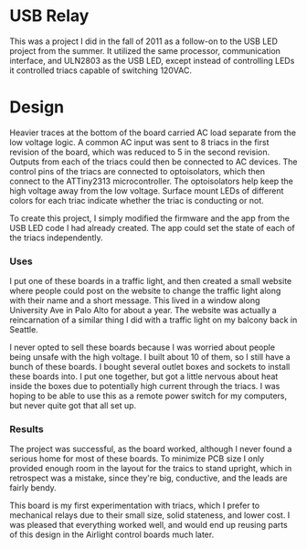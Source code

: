 # USB Relay
This was a project I did in the fall of 2011 as a follow-on to the USB LED project from the summer. It utilized the same processor, communication interface, and ULN2803 as the USB LED, except instead of controlling LEDs it controlled triacs capable of switching 120VAC.

# Design
Heavier traces at the bottom of the board carried AC load separate from the low voltage logic. A common AC input was sent to 8 triacs in the first revision of the board, which was reduced to 5 in the second revision. Outputs from each of the triacs could then be connected to AC devices. The control pins of the triacs are connected to optoisolators, which then connect to the ATTiny2313 microcontroller. The optoisolators help keep the high voltage away from the low voltage. Surface mount LEDs of different colors for each triac indicate whether the triac is conducting or not.

To create this project, I simply modified the firmware and the app from the USB LED code I had already created. The app could set the state of each of the triacs independently.

### Uses
I put one of these boards in a traffic light, and then created a small website where people could post on the website to change the traffic light along with their name and a short message. This lived in a window along University Ave in Palo Alto for about a year. The website was actually a reincarnation of a similar thing I did with a traffic light on my balcony back in Seattle.

I never opted to sell these boards because I was worried about people being unsafe with the high voltage. I built about 10 of them, so I still have a bunch of these boards. I bought several outlet boxes and sockets to install these boards into. I put one together, but got a little nervous about heat inside the boxes due to potentially high current through the triacs. I was hoping to be able to use this as a remote power switch for my computers, but never quite got that all set up.

### Results
The project was successful, as the board worked, although I never found a serious home for most of these boards. To minimize PCB size I only provided enough room in the layout for the traics to stand upright, which in retrospect was a mistake, since they're big, conductive, and the leads are fairly bendy.

This board is my first experimentation with triacs, which I prefer to mechanical relays due to their small size, solid stateness, and lower cost. I was pleased that everything worked well, and would end up reusing parts of this design in the Airlight control boards much later.
